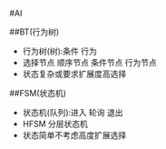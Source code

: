 #AI

##BT(行为树)
* 行为树(树):条件 行为
* 选择节点 顺序节点 条件节点 行为节点
* 状态复杂或要求扩展度高选择

##FSM(状态机)
* 状态机(队列):进入 轮询 退出
* HFSM 分层状态机
* 状态简单不考虑高度扩展选择
